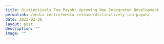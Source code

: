 ```yaml
---
title: Distinctively Toa Payoh! Upcoming New Integrated Development
permalink: /media-centre/media-release/distinctively-toa-payoh/
date: 2023-02-26
layout: post
description: ""
image: ""
---
```

